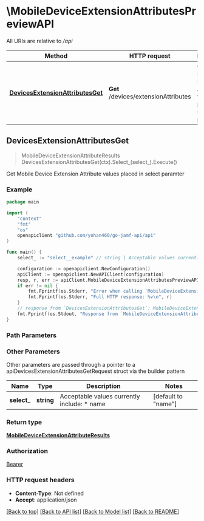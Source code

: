 # \MobileDeviceExtensionAttributesPreviewAPI

All URIs are relative to */api*

Method | HTTP request | Description
------------- | ------------- | -------------
[**DevicesExtensionAttributesGet**](MobileDeviceExtensionAttributesPreviewAPI.md#DevicesExtensionAttributesGet) | **Get** /devices/extensionAttributes | Get Mobile Device Extension Attribute values placed in select paramter 



## DevicesExtensionAttributesGet

> MobileDeviceExtensionAttributeResults DevicesExtensionAttributesGet(ctx).Select_(select_).Execute()

Get Mobile Device Extension Attribute values placed in select paramter 



### Example

```go
package main

import (
    "context"
    "fmt"
    "os"
    openapiclient "github.com/yohan460/go-jamf-api/api"
)

func main() {
    select_ := "select__example" // string | Acceptable values currently include: * name  (optional) (default to "name")

    configuration := openapiclient.NewConfiguration()
    apiClient := openapiclient.NewAPIClient(configuration)
    resp, r, err := apiClient.MobileDeviceExtensionAttributesPreviewAPI.DevicesExtensionAttributesGet(context.Background()).Select_(select_).Execute()
    if err != nil {
        fmt.Fprintf(os.Stderr, "Error when calling `MobileDeviceExtensionAttributesPreviewAPI.DevicesExtensionAttributesGet``: %v\n", err)
        fmt.Fprintf(os.Stderr, "Full HTTP response: %v\n", r)
    }
    // response from `DevicesExtensionAttributesGet`: MobileDeviceExtensionAttributeResults
    fmt.Fprintf(os.Stdout, "Response from `MobileDeviceExtensionAttributesPreviewAPI.DevicesExtensionAttributesGet`: %v\n", resp)
}
```

### Path Parameters



### Other Parameters

Other parameters are passed through a pointer to a apiDevicesExtensionAttributesGetRequest struct via the builder pattern


Name | Type | Description  | Notes
------------- | ------------- | ------------- | -------------
 **select_** | **string** | Acceptable values currently include: * name  | [default to &quot;name&quot;]

### Return type

[**MobileDeviceExtensionAttributeResults**](MobileDeviceExtensionAttributeResults.md)

### Authorization

[Bearer](../README.md#Bearer)

### HTTP request headers

- **Content-Type**: Not defined
- **Accept**: application/json

[[Back to top]](#) [[Back to API list]](../README.md#documentation-for-api-endpoints)
[[Back to Model list]](../README.md#documentation-for-models)
[[Back to README]](../README.md)

